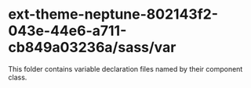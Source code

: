 # ext-theme-neptune-802143f2-043e-44e6-a711-cb849a03236a/sass/var

This folder contains variable declaration files named by their component class.
